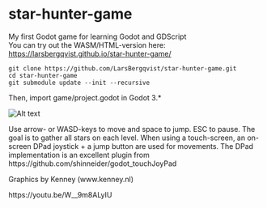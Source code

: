 # star-hunter-game
My first Godot game for learning Godot and GDScript  
You can try out the WASM/HTML-version here: https://larsbergqvist.github.io/star-hunter-game/  

```
git clone https://github.com/LarsBergqvist/star-hunter-game.git
cd star-hunter-game
git submodule update --init --recursive
```
Then, import game/project.godot in Godot 3.*  

![Alt text](https://github.com/LarsBergqvist/star_hunter_game/blob/master/screenshot.png?raw=true "Screenshot with touch screen buttons")


<p>
Use arrow- or WASD-keys to move and space to jump. ESC to pause. The goal is to gather all stars on each level.
When using a touch-screen, an on-screen DPad joystick + a jump button are used for movements.  
The DPad implementation is an excellent plugin from https://github.com/shinneider/godot_touchJoyPad  
<p>
Graphics by Kenney (www.kenney.nl)
<p>
https://youtu.be/W__9m8ALyIU
<p>
<p>
 

